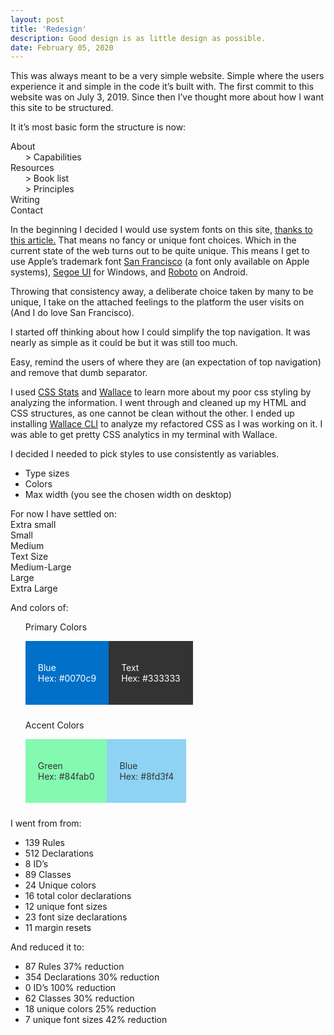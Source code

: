 ```yaml
---
layout: post
title: 'Redesign'
description: Good design is as little design as possible.
date: February 05, 2020
---
```



This was always meant to be a very simple website. Simple where the users experience it and simple in the code it’s built with. The first commit to this website was on July 3, 2019. Since then I’ve thought more about how I want this site to be structured.

It it’s most basic form the structure is now:

About  
&nbsp;&nbsp;&nbsp;&nbsp;&nbsp;&nbsp;> Capabilities  
Resources  
&nbsp;&nbsp;&nbsp;&nbsp;&nbsp;&nbsp;> Book list  
&nbsp;&nbsp;&nbsp;&nbsp;&nbsp;&nbsp;> Principles  
Writing  
Contact  

In the beginning I decided I would use system fonts on this site, [thanks to this article.](https://css-tricks.com/snippets/css/system-font-stack/) That means no fancy or unique font choices. Which in the current state of the web turns out to be quite unique. This means I get to use Apple’s trademark font [San Francisco](https://developer.apple.com/fonts/) (a font only available on Apple systems), [Segoe UI](https://docs.microsoft.com/en-us/typography/font-list/segoe-ui) for Windows, and [Roboto](https://fonts.google.com/specimen/Roboto) on Android.

Throwing that consistency away, a deliberate choice taken by many to be unique, I take on the attached feelings to the platform the user visits on (And I do love San Francisco).

I started off thinking about how I could simplify the top navigation. It was nearly as simple as it could be but it was still too much.

Easy, remind the users of where they are (an expectation of top navigation) and remove that dumb separator.

I used [CSS Stats](https://cssstats.com/) and [Wallace](https://www.projectwallace.com/analyze-css) to learn more about my poor css styling by analyzing the information. I went through and cleaned up my HTML and CSS structures, as one cannot be clean without the other. I ended up installing [Wallace CLI](https://github.com/bartveneman/wallace-cli) to analyze my refactored CSS as I was working on it. I was able to get pretty CSS analytics in my terminal with Wallace.

I decided I needed to pick styles to use consistently as variables.
- Type sizes
- Colors
- Max width (you see the chosen width on desktop)

For now I have settled on:  
    <span style="font-size: var(--font-extra-small);">Extra small</span>  
    <span style="font-size: var(--font-small);">Small</span>  
    <span style="font-size: var(--font-medium);">Medium</span>  
    <span style="font-size: var(--font-reg);">Text Size</span>  
    <span style="font-size: var(--font-medium-large);">Medium-Large</span>  
    <span style="font-size: var(--font-large);">Large</span>  
    <span style="font-size: var(--font-extralarge);">Extra Large</span>  
    

And colors of:
    <!-- --color-blue: #0070c9;
    --color-text: #333333;
    --color-accent-green: #84fab0;
    --color-accent-blue: #8fd3f4; -->
<ul style="margin: 0;">
<li style="list-style-type:none;">
    <p>Primary Colors</p>
    <div style="background-color: #0070c9; color: #FFFFFF; padding: 20px; margin-bottom: 10px; float:left; display: inline-block;"><p><div class="colorname">Blue</div> Hex: #0070c9</p></div>
    <div style="background-color: #333333; color: #FFFFFF; padding: 20px; margin-bottom: 10px; display: inline-block;"><p><div>Text</div> Hex: #333333</p></div>
</li>
<li style="list-style-type:none;">
    <p>Accent Colors</p>
    <div style="background-color: #84fab0; color: #333333; padding: 20px; margin-bottom: 10px; float:left; display: inline-block;"><p><div class="colorname">Green</div> Hex: #84fab0</p></div>
    <div style="background-color: #8fd3f4; color: #333333; padding: 20px; margin-bottom: 10px; display: inline-block;"><p><div>Blue</div> Hex: #8fd3f4</p></div>
</li>
</ul>

I went from from:
- 139 Rules
- 512 Declarations
- 8 ID’s
- 89 Classes
- 24 Unique colors
- 16 total color declarations
- 12 unique font sizes
- 23 font size declarations
- 11 margin resets


And reduced it to:

- 87 Rules <span class="full-underline" style="font-size: var(--font-small);">37% reduction</span>  
- 354 Declarations <span class="full-underline" style="font-size: var(--font-small);">30% reduction</span>  
- 0 ID’s <span class="full-underline" style="font-size: var(--font-small);">100% reduction</span>  
- 62 Classes <span class="full-underline" style="font-size: var(--font-small);">30% reduction</span>  
- 18 unique colors <span class="full-underline" style="font-size: var(--font-small);">25% reduction</span>  
- 7 unique font sizes <span class="full-underline" style="font-size: var(--font-small);">42% reduction</span>  